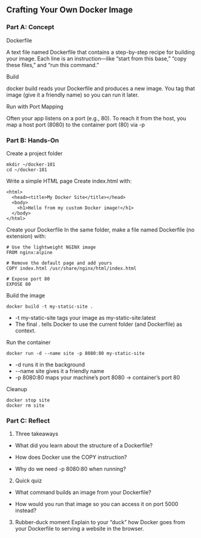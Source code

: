 
## Crafting Your Own Docker Image

### Part A: Concept

Dockerfile

   A text file named Dockerfile that contains a step-by-step recipe for building your image.
   Each line is an instruction—like “start from this base,” “copy these files,” and “run this command.”

Build

   docker build reads your Dockerfile and produces a new image.
   You tag that image (give it a friendly name) so you can run it later.

Run with Port Mapping

   Often your app listens on a port (e.g., 80). To reach it from the host, you map a host port (8080) to the container port (80) via -p

### Part B: Hands-On

  Create a project folder

  ```
mkdir ~/docker-101
cd ~/docker-101
```
  Write a simple HTML page
  Create index.html with:
```
<html>
  <head><title>My Docker Site</title></head>
  <body>
    <h1>Hello from my custom Docker image!</h1>
  </body>
</html>
```
  Create your Dockerfile
  In the same folder, make a file named Dockerfile (no extension) with:
```
# Use the lightweight NGINX image
FROM nginx:alpine

# Remove the default page and add yours
COPY index.html /usr/share/nginx/html/index.html

# Expose port 80
EXPOSE 80
```
  Build the image
```
docker build -t my-static-site .
```
   - -t my-static-site tags your image as my-static-site:latest
   - The final . tells Docker to use the current folder (and Dockerfile) as context.

  Run the container
```
docker run -d --name site -p 8080:80 my-static-site
```
   - -d runs it in the background
   - --name site gives it a friendly name
   - -p 8080:80 maps your machine’s port 8080 → container’s port 80

  Cleanup
```
docker stop site
docker rm site
```

### Part C: Reflect
 1. Three takeaways
   -   What did you learn about the structure of a Dockerfile?
 
   -   How does Docker use the COPY instruction?

   -   Why do we need -p 8080:80 when running?

 2. Quick quiz

   -   What command builds an image from your Dockerfile?

   -   How would you run that image so you can access it on port 5000 instead?

 3. Rubber-duck moment
  Explain to your “duck” how Docker goes from your Dockerfile to serving a website in the browser.


